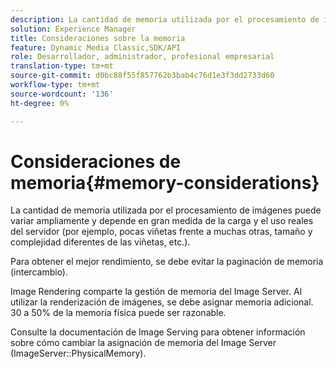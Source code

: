 ```yaml
---
description: La cantidad de memoria utilizada por el procesamiento de imágenes puede variar ampliamente y depende en gran medida de la carga y el uso reales del servidor (por ejemplo, pocas viñetas frente a muchas otras, tamaño y complejidad diferentes de las viñetas, etc.).
solution: Experience Manager
title: Consideraciones sobre la memoria
feature: Dynamic Media Classic,SDK/API
role: Desarrollador, administrador, profesional empresarial
translation-type: tm+mt
source-git-commit: d0bc88f55f857762b3bab4c76d1e3f3dd2733d60
workflow-type: tm+mt
source-wordcount: '136'
ht-degree: 0%

---
```



# Consideraciones de memoria{#memory-considerations}

La cantidad de memoria utilizada por el procesamiento de imágenes puede variar ampliamente y depende en gran medida de la carga y el uso reales del servidor (por ejemplo, pocas viñetas frente a muchas otras, tamaño y complejidad diferentes de las viñetas, etc.).

Para obtener el mejor rendimiento, se debe evitar la paginación de memoria (intercambio).

Image Rendering comparte la gestión de memoria del Image Server. Al utilizar la renderización de imágenes, se debe asignar memoria adicional. 30 a 50% de la memoria física puede ser razonable.

Consulte la documentación de Image Serving para obtener información sobre cómo cambiar la asignación de memoria del Image Server (ImageServer::PhysicalMemory).

